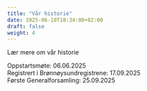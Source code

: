 ```yaml
---
title: "Vår historie"
date: 2025-06-10T18:34:00+02:00
draft: false
weight: 4
---
```


Lær  mere om vår historie

<!--more--> 

Oppstartsmøte: 06.06.2025\
Registrert i Brønnøysundregistrene: 17.09.2025\
Første Generalforsamling: 25.09.2025